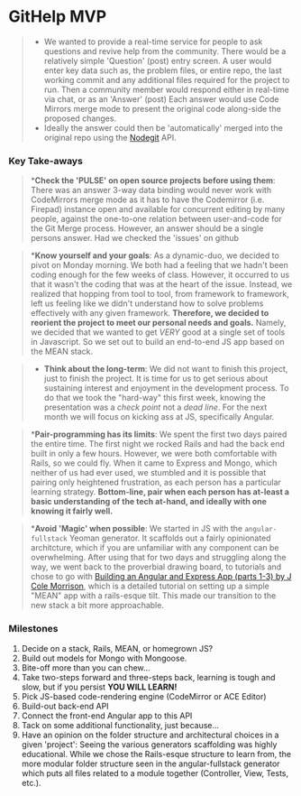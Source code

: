 # GitHelp MVP
>* We wanted to provide a real-time service for people to ask questions and revive help from the community. There would be a relatively simple 'Question' (post) entry screen. A user would enter key data such as, the problem files, or entire repo, the last working commit and any additional files required for the project to run. Then a community member would respond either in real-time via chat, or as an 'Answer' (post) Each answer would use Code Mirrors merge mode to present the original code along-side the proposed changes.
>* Ideally the answer could then be 'automatically' merged into the original repo using the [Nodegit](http://www.nodegit.org/) API. 

### Key Take-aways
>*__Check the 'PULSE' on open source projects before using them__: There was an answer 3-way data binding would never work with CodeMirrors merge mode as it has to have the Codemirror (i.e. Firepad) instance open and available for concurrent editing by many people, against the one-to-one relation between user-and-code for the Git Merge process. However, an answer should be a single persons answer. Had we checked the 'issues' on github 

>*__Know yourself and your goals__: As a dynamic-duo, we decided to pivot on Monday morning. We both had a feeling that we hadn't been coding enough for the few weeks of class. However, it occurred to us that it wasn't the coding that was at the heart of the issue. Instead, we realized that hopping from tool to tool, from framework to framework, left us feeling like we didn't understand how to solve problems effectively with any given framework. **Therefore, we decided to reorient the project to meet our personal needs and goals.** Namely, we decided that we wanted to get _VERY_ good at a single set of tools in Javascript. So we set out to build an end-to-end JS app based on the MEAN stack.

>* __Think about the long-term__: We did not want to finish this project, just to finish the project. It is time for us to get serious about sustaining interest and enjoyment in the development process. To do that we took the "hard-way" this first week, knowing the presentation was a _check point_ not a _dead line_. For the next month we will focus on kicking ass at JS, specifically Angular.

>*__Pair-programming has its limits__: We spent the first two days paired the entire time. The first night we rocked Rails and had the back end built in only a few hours. However, we were both comfortable with Rails, so we could fly. When it came to Express and Mongo, which neither of us had ever used, we stumbled and it is possible that pairing only heightened frustration, as each person has a particular learning strategy. **Bottom-line, pair when each person has at-least a basic understanding of the tech at-hand, and ideally with one knowing it fairly well.**

>*__Avoid 'Magic' when possible__: We started in JS with the `angular-fullstack` Yeoman generator. It scaffolds out a fairly opinionated architcture, which if you are unfamiliar with any component can be overwhelming. After using that for two days and struggling along the way, we went back to the proverbial drawing board, to tutorials and chose to go with [Building an Angular and Express App (parts 1-3) by J Cole Morrison](http://start.jcolemorrison.com/building-an-angular-and-express-app-part-1/), which is a detailed tutorial on setting up a simple "MEAN" app with a rails-esque tilt. This made our transition to the new stack a bit more approachable.

### Milestones
1. Decide on a stack, Rails, MEAN, or homegrown JS?
2. Build out models for Mongo with Mongoose.
3. Bite-off more than you can chew...
4. Take two-steps forward and three-steps back, learning is tough and slow, but if you persist **YOU WILL LEARN!**
5. Pick JS-based code-rendering engine (CodeMirror or ACE Editor)
6. Build-out back-end API
7. Connect the front-end Angular app to this API
8. Tack on some additional functionality, just because...
9. Have an opinion on the folder structure and architectural choices in a given 'project': Seeing the various generators scaffolding was highly educational. While we chose the Rails-esque structure to learn from, the more modular folder structure seen in the angular-fullstack generator which puts all files related to a module together (Controller, View, Tests, etc.). 